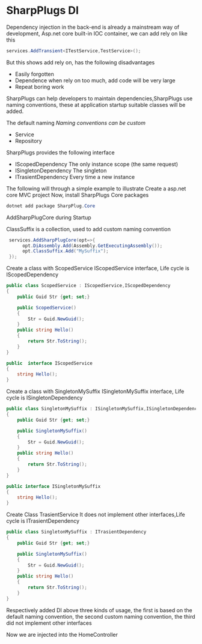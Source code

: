 # SharpPlugs DI

Dependency injection in the back-end is already a mainstream way of development, Asp.net core built-in IOC container, we can add rely on like this
```c#
services.AddTransient<ITestService,TestService>();
```
But this shows add rely on, has the following disadvantages
- Easily forgotten
- Dependence when rely on too much, add code will be very large
- Repeat boring work

SharpPlugs can help developers to maintain dependencies,SharpPlugs use naming conventions, these at application startup suitable classes will be added.

The default naming *Naming conventions can be custom*
- Service
- Repository

SharpPlugs provides the following interface
- IScopedDependency      The only instance scope (the same request)
- ISingletonDependency   The singleton
- ITrasientDependency    Every time a new instance

The following will through a simple example to illustrate Create a asp.net core MVC project
Now, install SharpPlugs Core packages
```powershell
dotnet add package SharpPlug.Core
```
AddSharpPlugCore during Startup 

ClassSuffix is a collection, used to add custom naming convention
```c#
 services.AddSharpPlugCore(opt=>{
      opt.DiAssembly.Add(Assembly.GetExecutingAssembly());
      opt.ClassSuffix.Add("MySuffix");
 });
```
Create a class with ScopedService IScopedService interface, Life cycle is IScopedDependency
```c#
public class ScopedService : IScopedService,IScopedDependency
{
    public Guid Str {get; set;}

    public ScopedService()
    {
        Str = Guid.NewGuid();
    }
    public string Hello()
    {
        return Str.ToString();
    }
}

public  interface IScopedService
{
    string Hello();
}
```
Create a class with SingletonMySuffix ISingletonMySuffix interface, Life cycle is ISingletonDependency
```c#
public class SingletonMySuffix : ISingletonMySuffix,ISingletonDependency
{
    public Guid Str {get; set;}

    public SingletonMySuffix()
    {
        Str = Guid.NewGuid();
    }
    public string Hello()
    {
        return Str.ToString();
    }
}

public interface ISingletonMySuffix
{
    string Hello();
}
```
Create Class TrasientService It does not implement other interfaces,Life cycle is ITrasientDependency
```c#
public class SingletonMySuffix : ITrasientDependency
{
    public Guid Str {get; set;}

    public SingletonMySuffix()
    {
        Str = Guid.NewGuid();
    }
    public string Hello()
    {
        return Str.ToString();
    }
}

```

Respectively added DI above three kinds of usage, the first is based on the default naming convention, the second custom naming convention, the third did not implement other interfaces

Now we are injected into the HomeController